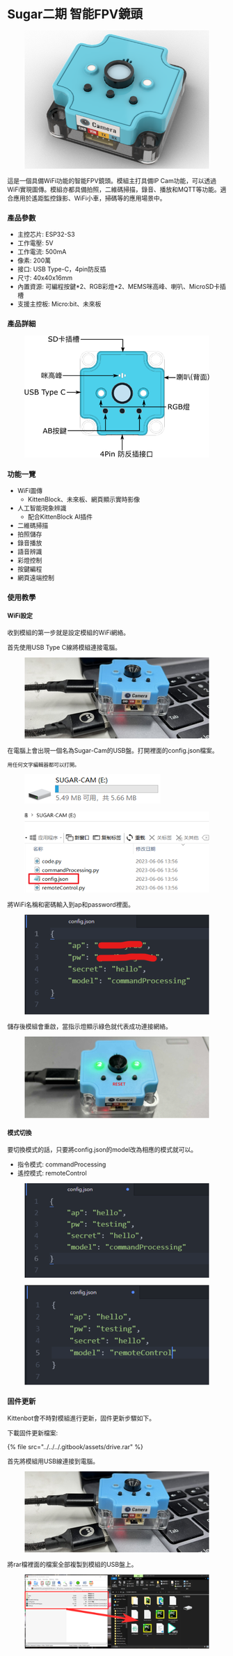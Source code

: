 # Sugar二期 智能FPV鏡頭

<figure><img src="../../../.gitbook/assets/cam_render.png" alt=""><figcaption></figcaption></figure>

這是一個具備WiFi功能的智能FPV鏡頭。模組主打具備IP Cam功能，可以透過WiFi實現圖傳。模組亦都具備拍照，二維碼掃描，錄音、播放和MQTT等功能。適合應用於遙距監控錄影、WiFi小車，掃碼等的應用場景中。

### 產品參數

* 主控芯片: ESP32-S3
* 工作電壓: 5V
* 工作電流: 500mA
* 像素: 200萬
* 接口: USB Type-C，4pin防反插
* 尺寸: 40x40x16mm
* 內置資源: 可編程按鍵\*2、RGB彩燈\*2、MEMS咪高峰、喇叭、MicroSD卡插槽
* 支援主控板: Micro:bit、未來板

### 產品詳細

<figure><img src="../../../.gitbook/assets/cam_details.png" alt=""><figcaption></figcaption></figure>

### 功能一覽

* WiFi圖傳
  * KittenBlock、未來板、網頁顯示實時影像
* 人工智能現象辨識
  * 配合KittenBlock AI插件
* 二維碼掃描
* 拍照儲存
* 錄音播放
* 語音辨識
* 彩燈控制
* 按鍵編程
* 網頁遠端控制

### 使用教學

#### WiFi設定

收到模組的第一步就是設定模組的WiFi網絡。

首先使用USB Type C線將模組連接電腦。

<figure><img src="../../../.gitbook/assets/cam_typec.png" alt=""><figcaption></figcaption></figure>

在電腦上會出現一個名為Sugar-Cam的USB盤。打開裡面的config.json檔案。

```
用任何文字編輯器都可以打開。
```

<div>

<figure><img src="../../../.gitbook/assets/cam_usb1.png" alt=""><figcaption></figcaption></figure>

 

<figure><img src="../../../.gitbook/assets/cam_usb2.png" alt=""><figcaption></figcaption></figure>

</div>

將WiFi名稱和密碼輸入到ap和password裡面。

<figure><img src="../../../.gitbook/assets/cam_usb4.png" alt=""><figcaption></figcaption></figure>

儲存後模組會重啟，當指示燈顯示綠色就代表成功連接網絡。

<figure><img src="../../../.gitbook/assets/cam_usb3.png" alt=""><figcaption></figcaption></figure>

#### 模式切換

要切換模式的話，只要將config.json的model改為相應的模式就可以。

* 指令模式: commandProcessing
* 遙控模式: remoteControl

<div>

<figure><img src="../../../.gitbook/assets/cam_commandprocessing.png" alt=""><figcaption></figcaption></figure>

 

<figure><img src="../../../.gitbook/assets/cam_remotecontrol.png" alt=""><figcaption></figcaption></figure>

</div>

### 固件更新

Kittenbot會不時對模組進行更新，固件更新步驟如下。

下載固件更新檔案:

{% file src="../../../.gitbook/assets/drive.rar" %}

首先將模組用USB線連接到電腦。

<figure><img src="../../../.gitbook/assets/cam_typec.png" alt=""><figcaption></figcaption></figure>

將rar檔裡面的檔案全部複製到模組的USB盤上。

<figure><img src="../../../.gitbook/assets/cam_update (1).png" alt=""><figcaption></figcaption></figure>
